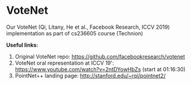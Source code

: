 # VoteNet
Our VoteNet (Qi, Litany, He et al., Facebook Research, ICCV 2019) implementation as part of cs236605 course (Technion)

**Useful links:**
1. Original VoteNet repo: https://github.com/facebookresearch/votenet
2. VoteNet oral representation at ICCV 19': https://www.youtube.com/watch?v=2ntDYowHbZs (start at 01:16:30)
3. PointNet++ landing page: http://stanford.edu/~rqi/pointnet2/
